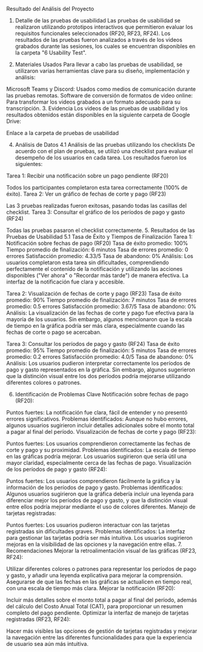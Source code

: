 Resultado del Análisis del Proyecto
1. Detalle de las pruebas de usabilidad
Las pruebas de usabilidad se realizaron utilizando prototipos interactivos que permitieron evaluar los requisitos funcionales seleccionados (RF20, RF23, RF24). Los resultados de las pruebas fueron analizados a través de los videos grabados durante las sesiones, los cuales se encuentran disponibles en la carpeta "6 Usability Test".

2. Materiales Usados
Para llevar a cabo las pruebas de usabilidad, se utilizaron varias herramientas clave para su diseño, implementación y análisis:

Microsoft Teams y Discord: Usados como medios de comunicación durante las pruebas remotas.
Software de conversión de formatos de video online: Para transformar los videos grabados a un formato adecuado para su transcripción.
3. Evidencia
Los videos de las pruebas de usabilidad y los resultados obtenidos están disponibles en la siguiente carpeta de Google Drive:

Enlace a la carpeta de pruebas de usabilidad

4. Análisis de Datos
4.1 Análisis de las pruebas utilizando los checklists
De acuerdo con el plan de pruebas, se utilizó una checklist para evaluar el desempeño de los usuarios en cada tarea. Los resultados fueron los siguientes:

Tarea 1: Recibir una notificación sobre un pago pendiente (RF20)

Todos los participantes completaron esta tarea correctamente (100% de éxito).
Tarea 2: Ver un gráfico de fechas de corte y pago (RF23)

Las 3 pruebas realizadas fueron exitosas, pasando todas las casillas del checklist.
Tarea 3: Consultar el gráfico de los períodos de pago y gasto (RF24)

Todas las pruebas pasaron el checklist correctamente.
5. Resultados de las Pruebas de Usabilidad
5.1 Tasa de Éxito y Tiempos de Finalización
Tarea 1: Notificación sobre fechas de pago (RF20)
Tasa de éxito promedio: 100%
Tiempo promedio de finalización: 6 minutos
Tasa de errores promedio: 0 errores
Satisfacción promedio: 4.33/5
Tasa de abandono: 0%
Análisis: Los usuarios completaron esta tarea sin dificultades, comprendiendo perfectamente el contenido de la notificación y utilizando las acciones disponibles ("Ver ahora" o "Recordar más tarde") de manera efectiva. La interfaz de la notificación fue clara y accesible.

Tarea 2: Visualización de fechas de corte y pago (RF23)
Tasa de éxito promedio: 90%
Tiempo promedio de finalización: 7 minutos
Tasa de errores promedio: 0.5 errores
Satisfacción promedio: 3.67/5
Tasa de abandono: 0%
Análisis: La visualización de las fechas de corte y pago fue efectiva para la mayoría de los usuarios. Sin embargo, algunos mencionaron que la escala de tiempo en la gráfica podría ser más clara, especialmente cuando las fechas de corte o pago se acercaban.

Tarea 3: Consultar los períodos de pago y gasto (RF24)
Tasa de éxito promedio: 95%
Tiempo promedio de finalización: 5 minutos
Tasa de errores promedio: 0.2 errores
Satisfacción promedio: 4.0/5
Tasa de abandono: 0%
Análisis: Los usuarios pudieron interpretar correctamente los períodos de pago y gasto representados en la gráfica. Sin embargo, algunos sugerieron que la distinción visual entre los dos períodos podría mejorarse utilizando diferentes colores o patrones.

6. Identificación de Problemas Clave
Notificación sobre fechas de pago (RF20):

Puntos fuertes: La notificación fue clara, fácil de entender y no presentó errores significativos.
Problemas identificados: Aunque no hubo errores, algunos usuarios sugirieron incluir detalles adicionales sobre el monto total a pagar al final del período.
Visualización de fechas de corte y pago (RF23):

Puntos fuertes: Los usuarios comprendieron correctamente las fechas de corte y pago y su proximidad.
Problemas identificados: La escala de tiempo en las gráficas podría mejorar. Los usuarios sugirieron que sería útil una mayor claridad, especialmente cerca de las fechas de pago.
Visualización de los períodos de pago y gasto (RF24):

Puntos fuertes: Los usuarios comprendieron fácilmente la gráfica y la información de los períodos de pago y gasto.
Problemas identificados: Algunos usuarios sugirieron que la gráfica debería incluir una leyenda para diferenciar mejor los períodos de pago y gasto, y que la distinción visual entre ellos podría mejorar mediante el uso de colores diferentes.
Manejo de tarjetas registradas:

Puntos fuertes: Los usuarios pudieron interactuar con las tarjetas registradas sin dificultades graves.
Problemas identificados: La interfaz para gestionar las tarjetas podría ser más intuitiva. Los usuarios sugirieron mejoras en la visibilidad de las opciones y la navegación entre ellas.
7. Recomendaciones
Mejorar la retroalimentación visual de las gráficas (RF23, RF24):

Utilizar diferentes colores o patrones para representar los períodos de pago y gasto, y añadir una leyenda explicativa para mejorar la comprensión.
Asegurarse de que las fechas en las gráficas se actualicen en tiempo real, con una escala de tiempo más clara.
Mejorar la notificación (RF20):

Incluir más detalles sobre el monto total a pagar al final del período, además del cálculo del Costo Anual Total (CAT), para proporcionar un resumen completo del pago pendiente.
Optimizar la interfaz de manejo de tarjetas registradas (RF23, RF24):

Hacer más visibles las opciones de gestión de tarjetas registradas y mejorar la navegación entre las diferentes funcionalidades para que la experiencia de usuario sea aún más intuitiva.